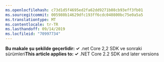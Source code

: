 ```yaml
---
ms.openlocfilehash: c73d1d5f4695ed2fa62dd9271b08cb93eff3fb01
ms.sourcegitcommit: 005980b14629dfc193ff6cdc040800bc75e0a5a5
ms.translationtype: MT
ms.contentlocale: tr-TR
ms.lasthandoff: 09/14/2019
ms.locfileid: "70997734"
---
```

<span data-ttu-id="2f14b-101">**Bu makale şu şekilde geçerlidir: ✓** .net Core 2,2 SDK ve sonraki sürümleri</span><span class="sxs-lookup"><span data-stu-id="2f14b-101">**This article applies to: ✓** .NET Core 2.2 SDK and later versions</span></span>
